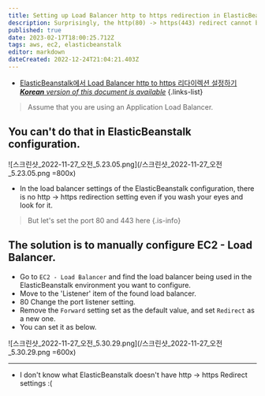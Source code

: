 ```yaml
---
title: Setting up Load Balancer http to https redirection in ElasticBeanstalk
description: Surprisingly, the http(80) -> https(443) redirect cannot be set in the EB configuration...;
published: true
date: 2023-02-17T18:00:25.712Z
tags: aws, ec2, elasticbeanstalk
editor: markdown
dateCreated: 2022-12-24T21:04:21.403Z
---
```


- [ElasticBeanstalk에서 Load Balancer http to https 리다이렉션 설정하기***Korean** version of this document is available*](/ko/dev/AWS/Setting-up-Load-Balancer-http-to-https-redirection-in-ElasticBeanstalk)
{.links-list}

> Assume that you are using an Application Load Balancer.

## You can't do that in ElasticBeanstalk configuration.

![스크린샷_2022-11-27_오전_5.23.05.png](/스크린샷_2022-11-27_오전_5.23.05.png =800x)

- In the load balancer settings of the ElasticBeanstalk configuration, there is no http -> https redirection setting even if you wash your eyes and look for it.

> But let's set the port 80 and 443 here
{.is-info}


## The solution is to manually configure EC2 - Load Balancer.

- Go to `EC2 - Load Balancer` and find the load balancer being used in the ElasticBeanstalk environment you want to configure.
- Move to the 'Listener' item of the found load balancer.
- 80 Change the port listener setting.
- Remove the `Forward` setting set as the default value, and set `Redirect` as a new one.
- You can set it as below.

![스크린샷_2022-11-27_오전_5.30.29.png](/스크린샷_2022-11-27_오전_5.30.29.png =600x)

---

- I don't know what ElasticBeanstalk doesn't have http -> https Redirect settings :(
